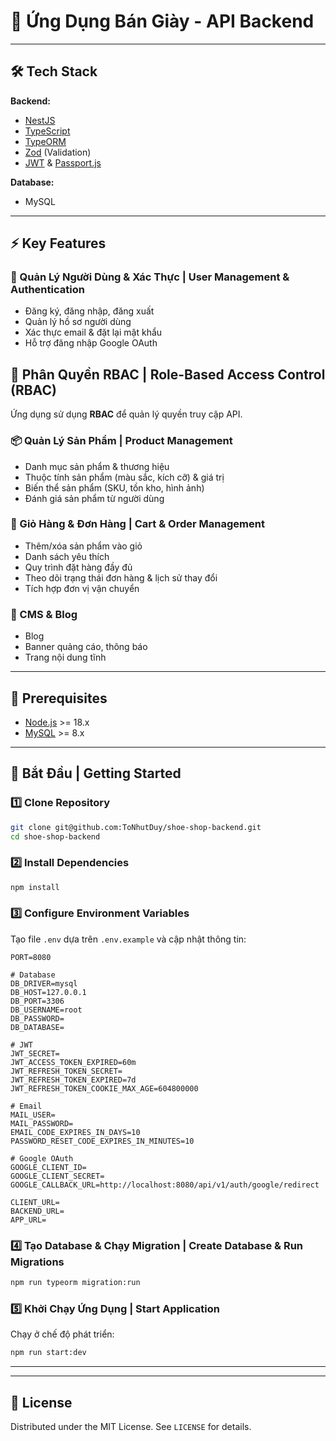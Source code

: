
# 👟 Ứng Dụng Bán Giày - API Backend


---

## 🛠️ Tech Stack

**Backend:**
- [NestJS](https://nestjs.com/)
- [TypeScript](https://www.typescriptlang.org/)
- [TypeORM](https://typeorm.io/)
- [Zod](https://zod.dev/) (Validation)
- [JWT](https://jwt.io/) & [Passport.js](http://www.passportjs.org/)

**Database:**
- MySQL

---

## ⚡️ Key Features

### 👥 Quản Lý Người Dùng & Xác Thực | User Management & Authentication
- Đăng ký, đăng nhập, đăng xuất
- Quản lý hồ sơ người dùng
- Xác thực email & đặt lại mật khẩu
- Hỗ trợ đăng nhập Google OAuth

## 🔐 Phân Quyền RBAC | Role-Based Access Control (RBAC)
Ứng dụng sử dụng **RBAC** để quản lý quyền truy cập API.

### 📦 Quản Lý Sản Phẩm | Product Management
- Danh mục sản phẩm & thương hiệu 
- Thuộc tính sản phẩm (màu sắc, kích cỡ) & giá trị
- Biến thể sản phẩm (SKU, tồn kho, hình ảnh)
- Đánh giá sản phẩm từ người dùng

### 🛒 Giỏ Hàng & Đơn Hàng | Cart & Order Management
- Thêm/xóa sản phẩm vào giỏ 
- Danh sách yêu thích
- Quy trình đặt hàng đầy đủ
- Theo dõi trạng thái đơn hàng & lịch sử thay đổi
- Tích hợp đơn vị vận chuyển


### 📝 CMS & Blog
- Blog 
- Banner quảng cáo, thông báo
- Trang nội dung tĩnh 

---

## 📖 Prerequisites

- [Node.js](https://nodejs.org/) >= 18.x
- [MySQL](https://www.mysql.com/) >= 8.x

---

## 🚀 Bắt Đầu | Getting Started

### 1️⃣ Clone Repository
```bash
git clone git@github.com:ToNhutDuy/shoe-shop-backend.git
cd shoe-shop-backend
```

### 2️⃣  Install Dependencies
```bash
npm install
```

### 3️⃣ Configure Environment Variables
Tạo file `.env` dựa trên `.env.example` và cập nhật thông tin:
```env
PORT=8080

# Database
DB_DRIVER=mysql
DB_HOST=127.0.0.1
DB_PORT=3306
DB_USERNAME=root
DB_PASSWORD=
DB_DATABASE=

# JWT
JWT_SECRET=
JWT_ACCESS_TOKEN_EXPIRED=60m
JWT_REFRESH_TOKEN_SECRET=
JWT_REFRESH_TOKEN_EXPIRED=7d
JWT_REFRESH_TOKEN_COOKIE_MAX_AGE=604800000

# Email
MAIL_USER=
MAIL_PASSWORD=
EMAIL_CODE_EXPIRES_IN_DAYS=10
PASSWORD_RESET_CODE_EXPIRES_IN_MINUTES=10

# Google OAuth
GOOGLE_CLIENT_ID=
GOOGLE_CLIENT_SECRET=
GOOGLE_CALLBACK_URL=http://localhost:8080/api/v1/auth/google/redirect

CLIENT_URL=
BACKEND_URL=
APP_URL=
```

### 4️⃣ Tạo Database & Chạy Migration | Create Database & Run Migrations
```bash
npm run typeorm migration:run
```

### 5️⃣ Khởi Chạy Ứng Dụng | Start Application
Chạy ở chế độ phát triển:
```bash
npm run start:dev
```

---


---

## 📜 License
Distributed under the MIT License. See `LICENSE` for details.


